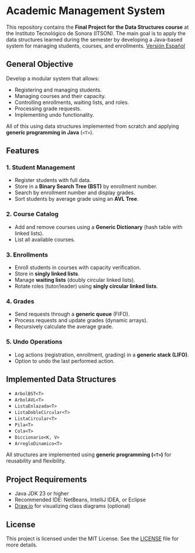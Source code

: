 
# **Academic Management System**

This repository contains the **Final Project for the Data Structures course** at the Instituto Tecnológico de Sonora (ITSON). The main goal is to apply the data structures learned during the semester by developing a Java-based system for managing students, courses, and enrollments. [Versión Español](./README.es.md)

## **General Objective**

Develop a modular system that allows:
- Registering and managing students.
- Managing courses and their capacity.
- Controlling enrollments, waiting lists, and roles.
- Processing grade requests.
- Implementing undo functionality.

All of this using data structures implemented from scratch and applying **generic programming in Java** (`<T>`).

## **Features**

### 1. Student Management
- Register students with full data.
- Store in a **Binary Search Tree (BST)** by enrollment number.
- Search by enrollment number and display grades.
- Sort students by average grade using an **AVL Tree**.

### 2. Course Catalog
- Add and remove courses using a **Generic Dictionary** (hash table with linked lists).
- List all available courses.

### 3. Enrollments
- Enroll students in courses with capacity verification.
- Store in **singly linked lists**.
- Manage **waiting lists** (doubly circular linked lists).
- Rotate roles (tutor/leader) using **singly circular linked lists**.

### 4. Grades
- Send requests through a **generic queue** (FIFO).
- Process requests and update grades (dynamic arrays).
- Recursively calculate the average grade.

### 5. Undo Operations
- Log actions (registration, enrollment, grading) in a **generic stack (LIFO)**.
- Option to undo the last performed action.

## **Implemented Data Structures**

- `ArbolBST<T>`
- `ArbolAVL<T>`
- `ListaEnlazada<T>`
- `ListaDobleCircular<T>`
- `ListaCircular<T>`
- `Pila<T>`
- `Cola<T>`
- `Diccionario<K, V>`
- `ArregloDinamico<T>`

All structures are implemented using **generic programming (`<T>`)** for reusability and flexibility.

## **Project Requirements**

- Java JDK 23 or higher
- Recommended IDE: NetBeans, IntelliJ IDEA, or Eclipse
- [Draw.io](https://drive.google.com/file/d/1V0-v3KFbcSu_ZoZG00jufblqh6oPrndj/view?usp=sharing_eil_se_dm&ts=681dc6d4) for visualizing class diagrams (optional)

## **License**
This project is licensed under the MIT License. See the [LICENSE](./LICENSE.md) file for more details.